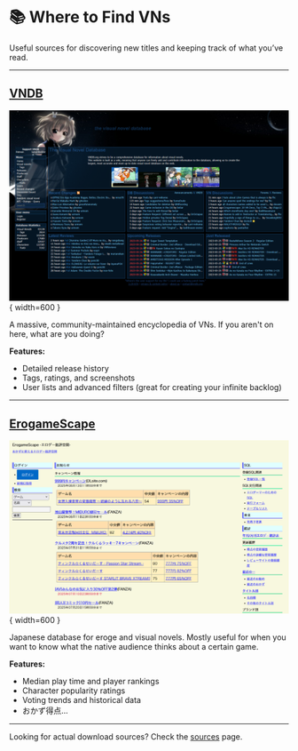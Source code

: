 # 📚 Where to Find VNs

Useful sources for discovering new titles and keeping track of what you’ve read.

---

## [VNDB](https://vndb.org/)

![VNDB Screenshot](assets/vndb.png){ width=600 }

A massive, community-maintained encyclopedia of VNs. If you aren't on here, what are you doing?

**Features:**

- Detailed release history  
- Tags, ratings, and screenshots  
- User lists and advanced filters (great for creating your infinite backlog)

---

## [ErogameScape](https://erogamescape.dyndns.org/~ap2/ero/toukei_kaiseki/)

![ErogameScape Screenshot](assets/erogamescape.png){ width=600 }

Japanese database for eroge and visual novels. Mostly useful for when you want to know what the native audience thinks about a certain game.

**Features:**

- Median play time and player rankings  
- Character popularity ratings  
- Voting trends and historical data  
- おかず得点...

---

Looking for actual download sources? Check the [sources](sources.md) page.
